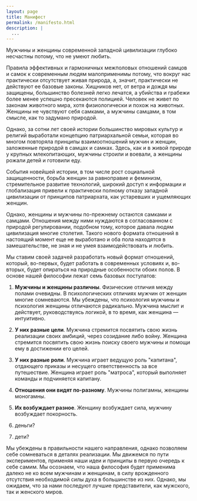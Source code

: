 ```yaml
---
layout: page
title: Манифест
permalink: /manifesto.html
description: |
  ...
---
```


Мужчины и женщины современной западной цивилизации глубоко несчастны потому,
что не умеют любить.

Правила эффективных и гармоничных межполовых отношений
самцов и самок к современным людям малоприменимы потому, что вокруг
нас практически отсутствует живая природа, а, значит, практически не действуют
ее базовые законы. Хищников нет, от ветра и дождя мы защищены, большинство
болезней легко лечатся, а убийства и грабежи более менее успешно пресекаются полицией.
Человек не живет по законам животного мира, хотя физиологически
и похож на животных. Женщины не чувствуют себя самками, а мужчины самцами,
в том смысле, как то задумано природой.

Однако, за сотни лет своей истории большинство мировых культур и религий выработали
концепцию патриархальной семьи, которая во многом повторяла принципы
взаимоотношений мужчин и женщин, заложенные природой в самцах и самках. Здесь,
как и в живой природе у крупных млекопитающих, мужчины строили и воевали,
а женщины рожали детей и готовили еду.

События новейшей истории, в том числе рост социальной защищенности,
борьба женщин за равноправие и феминизм, стремительное развитие технологий,
широкий доступ к информации и глобализация привели к практически полному
отказу западной цивилизации от принципов патриархата, как устаревших и
ущемляющих женщин.

Однако, женщины и мужчины по-прежнему остаются самками и самцами. Отношения
между ними нуждаются в согласованном с природой регулировании, подобном тому,
которое давала людям цивилизация многие столетия. Такого нового формата
отношений в настоящий момент еще не выработано и оба пола находятся
в замешательстве, не зная и не умея взаимодействовать и любить.

Мы ставим своей задачей разработать новый формат отношений, который,
во-первых, будет работать в современных условиях и, во-вторых,
будет опираться на природные особенности обоих полов. В основе нашей
философии лежат семь базовых постулатов:

1. **Мужчины и женщины различны**.
Физические отличия между полами очевидны. В психологических
отличиях мужчин от женщин многие сомневаются. Мы убеждены, что
психология мужчины и психология женщины отличаются радикально. Мужчина
мыслит и действует, руководствуясь логикой, в то время, как женщина &mdash;
интуитивно.

2. **У них разные цели**.
Мужчина стремится посвятить свою жизнь реализации своих амбиций, через
созидание либо войну. Женщина стремится посвятить свою жизнь поиску
своего мужчины и помощи ему в достижении его целей.

3. **У них разные роли**.
Мужчина играет ведущую роль "капитана", отдающего приказы
и несущего ответственность за все путешествие. Женщина играет роль
"матроса", который выполняет команды и подчиняется капитану.

4. **Отношения они видят по-разному**.
Мужчины полигамны, женщины моногамны.

5. **Их возбуждает разное**.
Женщину возбуждает сила, мужчину возбуждает покорность.

6. деньги?

7. дети?

Мы убеждены в правильности нашего направления, однако позволяем себе
сомневаться в деталях реализации. Мы движемся по пути экспериментов, применяя
наши идеи и принципы в первую очередь к себе самим.
Мы осознаем, что наша философия будет применима далеко не ко всем мужчинам
и женщинам, в силу врожденного отсутствия необходимой силы духа в большинстве
из них. Однако, мы ожидаем, что за нами последуют лучшие представители, как
мужского, так и женского миров.

